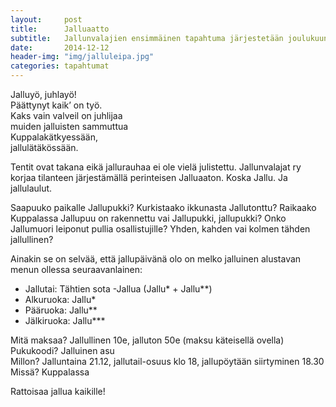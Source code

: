 ```yaml
---
layout:     post
title:      Jalluaatto
subtitle:   Jallunvalajien ensimmäinen tapahtuma järjestetään joulukuun 21. päivä Kuppalassa.
date:       2014-12-12
header-img: "img/jalluleipa.jpg"
categories: tapahtumat
---
```

Jalluyö, juhlayö! <br>
Päättynyt kaik’ on työ. <br> 
Kaks vain valveil on juhlijaa <br>
muiden jalluisten sammuttua <br>
Kuppalakätkyessään, <br>
jallulätäkössään. <br>

Tentit ovat takana eikä jallurauhaa ei ole vielä julistettu. Jallunvalajat ry korjaa tilanteen järjestämällä perinteisen Jalluaaton. Koska Jallu. Ja jallulaulut.

Saapuuko paikalle Jallupukki? Kurkistaako ikkunasta Jallutonttu? Raikaako Kuppalassa Jallupuu on rakennettu vai Jallupukki, jallupukki? Onko Jallumuori leiponut pullia osallistujille? Yhden, kahden vai kolmen tähden jallullinen?

Ainakin se on selvää, että jallupäivänä olo on melko jalluinen alustavan menun ollessa seuraavanlainen:

- Jallutai: Tähtien sota -Jallua (Jallu\* + Jallu\*\*)
- Alkuruoka: Jallu\*
- Pääruoka: Jallu\*\*
- Jälkiruoka: Jallu\*\*\*

Mitä maksaa? Jallullinen 10e, jalluton 50e (maksu käteisellä ovella) <br>
Pukukoodi? Jalluinen asu <br>
Millon? Jalluntaina 21.12, jallutail-osuus klo 18, jallupöytään siirtyminen 18.30 <br>
Missä? Kuppalassa

Rattoisaa jallua kaikille!
